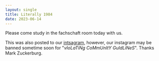 ```yaml
---
layout: single
title: Literally 1984
date: 2023-06-14
---
```


Please come study in the fachschaft room today with us.

This was also posted to our [intsagram](https://www.instagram.com/linguistics_fachschaft_tue/), however, our instagram may be banned sometime soon for "_vIoLaTiNg CoMmUnItY GuIdLiNeS_".  Thanks Mark Zuckerburg. 
